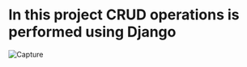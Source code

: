 <h1>In this project CRUD operations is performed using Django</h1>




![Capture](https://user-images.githubusercontent.com/54960609/185790270-839a3ab7-45f2-472a-b888-9df9cbaebe74.PNG)
